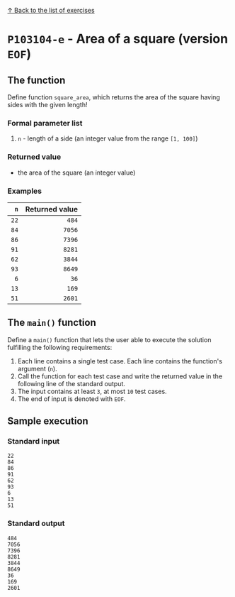 
[↑ Back to the list of exercises](./README.md)

# `P103104-e` - Area of a square (version `EOF`)

## The function

Define function `square_area`, which returns the area of the square having sides with the given length!

### Formal parameter list

1. `n` - length of a side (an integer value from the range `[1, 100]`)

### Returned value

* the area of the square (an integer value)

### Examples

| `n` | Returned value | 
| ---: | --: | 
| `22` | `484` | 
| `84` | `7056` | 
| `86` | `7396` | 
| `91` | `8281` | 
| `62` | `3844` | 
| `93` | `8649` | 
| `6` | `36` | 
| `13` | `169` | 
| `51` | `2601` | 

## The `main()` function

Define a `main()` function that lets the user able to execute the solution fulfilling the following requirements:

1. Each line contains a single test case. Each line contains the function's argument (`n`).
1. Call the function for each test case and write the returned value in the following line of the standard output.
1. The input contains at least `3`, at most `10` test cases.
1. The end of input is denoted with `EOF`.

## Sample execution

### Standard input

```
22
84
86
91
62
93
6
13
51
```

### Standard output

```
484
7056
7396
8281
3844
8649
36
169
2601
```